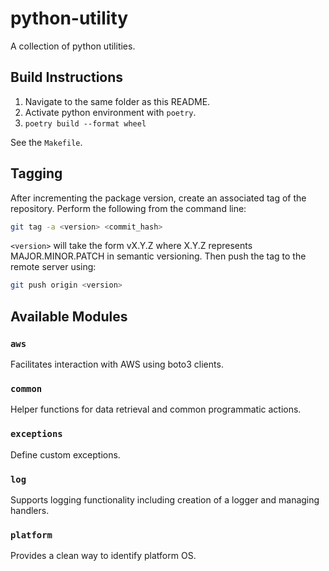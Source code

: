 # python-utility

A collection of python utilities.

## Build Instructions

1. Navigate to the same folder as this README.
2. Activate python environment with `poetry`.
3. `poetry build --format wheel`

See the `Makefile`.

## Tagging

After incrementing the package version, create an associated tag of the repository. Perform the following from the command line:

```bash
git tag -a <version> <commit_hash>
```

`<version>` will take the form vX.Y.Z where X.Y.Z represents MAJOR.MINOR.PATCH in semantic versioning. Then push the tag to the remote server using:

```bash
git push origin <version>
```

## Available Modules

### `aws`

Facilitates interaction with AWS using boto3 clients.

### `common`

Helper functions for data retrieval and common programmatic actions.

### `exceptions`

Define custom exceptions.

### `log`

Supports logging functionality including creation of a logger and managing handlers.

### `platform`

Provides a clean way to identify platform OS.
